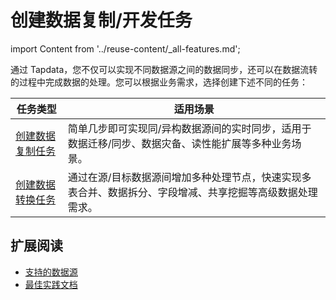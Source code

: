 # 创建数据复制/开发任务
import Content from '../reuse-content/_all-features.md';

<Content />

通过 Tapdata，您不仅可以实现不同数据源之间的数据同步，还可以在数据流转的过程中完成数据的处理。您可以根据业务需求，选择创建下述不同的任务：

| 任务类型                                                     | 适用场景                                                     |
| ------------------------------------------------------------ | ------------------------------------------------------------ |
| [创建数据复制任务](../user-guide/data-pipeline/copy-data/create-task.md) | 简单几步即可实现同/异构数据源间的实时同步，适用于数据迁移/同步、数据灾备、读性能扩展等多种业务场景。 |
| [创建数据转换任务](../user-guide/data-pipeline/data-development/create-task.md) | 通过在源/目标数据源间增加多种处理节点，快速实现多表合并、数据拆分、字段增减、共享挖掘等高级数据处理需求。 |

## 扩展阅读

* [支持的数据源](../prerequisites/supported-databases.md)
* [最佳实践文档](../pipeline-tutorial/README.md)